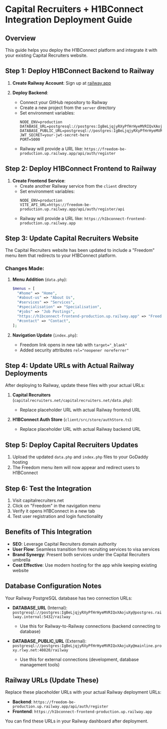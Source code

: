 # Capital Recruiters + H1BConnect Integration Deployment Guide

## Overview
This guide helps you deploy the H1BConnect platform and integrate it with your existing Capital Recruiters website.

## Step 1: Deploy H1BConnect Backend to Railway

1. **Create Railway Account**: Sign up at [railway.app](https://railway.app)

2. **Deploy Backend**:
   - Connect your GitHub repository to Railway
   - Create a new project from the `server` directory
   - Set environment variables:
     ```
     NODE_ENV=production
     DATABASE_URL=postgresql://postgres:IgBeLjqjyRXyPfHrHyeMVRIQvXAojuXy@postgres.railway.internal:5432/railway
     DATABASE_PUBLIC_URL=postgresql://postgres:IgBeLjqjyRXyPfHrHyeMVRIQvXAojuXy@mainline.proxy.rlwy.net:40820/railway
     JWT_SECRET=your-jwt-secret-here
     PORT=5000
     ```
   - Railway will provide a URL like: `https://freedom-be-production.up.railway.app/api/auth/register`

## Step 2: Deploy H1BConnect Frontend to Railway

1. **Create Frontend Service**:
   - Create another Railway service from the `client` directory
   - Set environment variables:
     ```
     NODE_ENV=production
     VITE_API_URL=https://freedom-be-production.up.railway.app/api/auth/register/api
     ```
   - Railway will provide a URL like: `https://h1bconnect-frontend-production.up.railway.app`

## Step 3: Update Capital Recruiters Website

The Capital Recruiters website has been updated to include a "Freedom" menu item that redirects to your H1BConnect platform.

### Changes Made:

1. **Menu Addition** (`data.php`):
   ```php
   $menus = [
     "#home" => "Home",
     "#about-us" => "About Us", 
     "#services" => "Services",
     "#specialisation" => "Specialisation",
     "#jobs" => "Job Postings",
     "https://h1bconnect-frontend-production.up.railway.app" => "Freedom",
     "#contact" => "Contact",
   ];
   ```

2. **Navigation Update** (`index.php`):
   - Freedom link opens in new tab with `target="_blank"`
   - Added security attributes `rel="noopener noreferrer"`

## Step 4: Update URLs with Actual Railway Deployments

After deploying to Railway, update these files with your actual URLs:

1. **Capital Recruiters** (`capitalrecruiters.net/capitalrecruiters.net/data.php`):
   - Replace placeholder URL with actual Railway frontend URL

2. **H1BConnect Auth Store** (`client/src/store/authStore.ts`):
   - Replace placeholder URL with actual Railway backend URL

## Step 5: Deploy Capital Recruiters Updates

1. Upload the updated `data.php` and `index.php` files to your GoDaddy hosting
2. The Freedom menu item will now appear and redirect users to H1BConnect

## Step 6: Test the Integration

1. Visit capitalrecruiters.net
2. Click on "Freedom" in the navigation menu
3. Verify it opens H1BConnect in a new tab
4. Test user registration and login functionality

## Benefits of This Integration

- **SEO**: Leverage Capital Recruiters domain authority
- **User Flow**: Seamless transition from recruiting services to visa services
- **Brand Synergy**: Present both services under the Capital Recruiters umbrella
- **Cost Effective**: Use modern hosting for the app while keeping existing website

## Database Configuration Notes

Your Railway PostgreSQL database has two connection URLs:

- **DATABASE_URL** (Internal): `postgresql://postgres:IgBeLjqjyRXyPfHrHyeMVRIQvXAojuXy@postgres.railway.internal:5432/railway`
  - Use this for Railway-to-Railway connections (backend connecting to database)
  
- **DATABASE_PUBLIC_URL** (External): `postgresql://postgres:IgBeLjqjyRXyPfHrHyeMVRIQvXAojuXy@mainline.proxy.rlwy.net:40820/railway`
  - Use this for external connections (development, database management tools)

## Railway URLs (Update These)

Replace these placeholder URLs with your actual Railway deployment URLs:

- **Backend**: `https://freedom-be-production.up.railway.app/api/auth/register`
- **Frontend**: `https://h1bconnect-frontend-production.up.railway.app`

You can find these URLs in your Railway dashboard after deployment. 